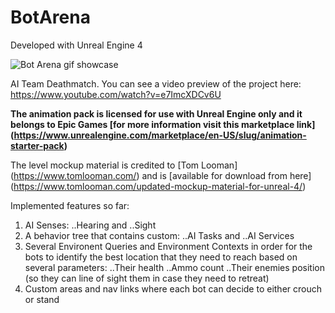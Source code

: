 # BotArena

Developed with Unreal Engine 4

![Bot Arena gif showcase](GitHubAssets/BotArena.gif)

AI Team Deathmatch. You can see a video preview of the project here: https://www.youtube.com/watch?v=e7ImcXDCv6U

**The animation pack is licensed for use with Unreal Engine only and it belongs to Epic Games [for more information visit this marketplace link] (https://www.unrealengine.com/marketplace/en-US/slug/animation-starter-pack)**

The level mockup material is credited to [Tom Looman] (https://www.tomlooman.com/) and is [available for download from here] (https://www.tomlooman.com/updated-mockup-material-for-unreal-4/)

Implemented features so far:
1. AI Senses:
..Hearing and
..Sight
2. A behavior tree that contains custom:
..AI Tasks and
..AI Services
3. Several Environent Queries and Environment Contexts in order for the bots to identify the best location that they need to reach based on several parameters:
..Their health
..Ammo count
..Their enemies position (so they can line of sight them in case they need to retreat)
4. Custom areas and nav links where each bot can decide to either crouch or stand